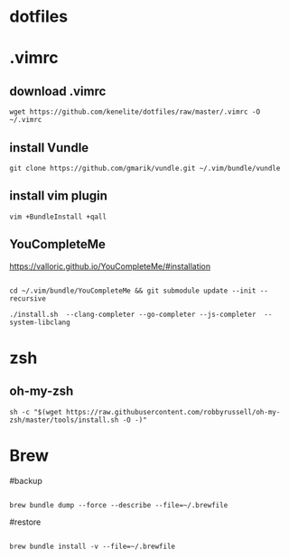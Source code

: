 # dotfiles #
# .vimrc #



## download .vimrc

```
wget https://github.com/kenelite/dotfiles/raw/master/.vimrc -O ~/.vimrc 
```

## install Vundle

```
git clone https://github.com/gmarik/vundle.git ~/.vim/bundle/vundle 
```


## install vim plugin

```
vim +BundleInstall +qall
```

## YouCompleteMe

https://valloric.github.io/YouCompleteMe/#installation

``` 

cd ~/.vim/bundle/YouCompleteMe && git submodule update --init --recursive 

./install.sh  --clang-completer --go-completer --js-completer  --system-libclang

```


# zsh

## oh-my-zsh 

```
sh -c "$(wget https://raw.githubusercontent.com/robbyrussell/oh-my-zsh/master/tools/install.sh -O -)"

```


# Brew

#backup

```

brew bundle dump --force --describe --file=~/.brewfile

```
#restore
```

brew bundle install -v --file=~/.brewfile

```
